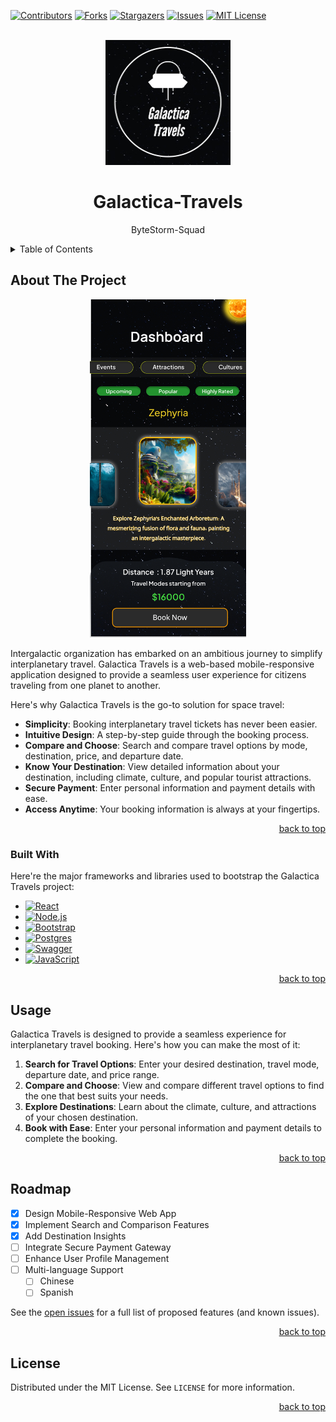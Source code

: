 <a name="readme-top"></a>

[![Contributors][contributors-shield]][contributors-url]
[![Forks][forks-shield]][forks-url]
[![Stargazers][stars-shield]][stars-url]
[![Issues][issues-shield]][issues-url]
[![MIT License][license-shield]][license-url]



<!-- PROJECT LOGO -->
<br />
<div align="center">
  <a href="https://github.com/ByteStorm-Squad/ByteStorm-Squad_Galactica-Travels">
    <img src="asset/Web capture_20-8-2023_23181_www.figma.com.jpeg" alt="Logo" width="200" height="200">
  </a>

  <h1 align="center">Galactica-Travels</h1>

  <p align="center">
    ByteStorm-Squad
    <br />
  </p>
</div>



<!-- TABLE OF CONTENTS -->
<details>
  <summary>Table of Contents</summary>
  <ol>
    <li>
      <a href="#about-the-project">About The Project</a>
      <ul>
        <li><a href="#built-with">Built With</a></li>
      </ul>
    </li>
    <li><a href="#usage">Usage</a></li>
    <li><a href="#roadmap">Roadmap</a></li>
    <li><a href="#license">License</a></li>
  </ol>
</details>



<!-- ABOUT THE PROJECT -->
## About The Project
<div align="center">
  <img src="asset/Pasted%20image.png" alt="Logo" width="250">
</div>

Intergalactic organization has embarked on an ambitious journey to simplify interplanetary travel. Galactica Travels is a web-based mobile-responsive application designed to provide a seamless user experience for citizens traveling from one planet to another.

Here's why Galactica Travels is the go-to solution for space travel:
* **Simplicity**: Booking interplanetary travel tickets has never been easier.
* **Intuitive Design**: A step-by-step guide through the booking process.
* **Compare and Choose**: Search and compare travel options by mode, destination, price, and departure date.
* **Know Your Destination**: View detailed information about your destination, including climate, culture, and popular tourist attractions.
* **Secure Payment**: Enter personal information and payment details with ease.
* **Access Anytime**: Your booking information is always at your fingertips.


<p align="right"><a href="#readme-top">back to top</a></p>



### Built With

Here're the major frameworks and libraries used to bootstrap the Galactica Travels project:

* [![React][React.js]][React-url]
* [![Node.js][Node.js]][Node-url]
* [![Bootstrap][Bootstrap.com]][Bootstrap-url]
* [![Postgres][Postgres.com]][Postgres-url]
* [![Swagger][Swagger.io]][Swagger-url]
* [![JavaScript][JavaScript.com]][JavaScript-url]

<p align="right"><a href="#readme-top">back to top</a></p>

<!-- USAGE EXAMPLES -->
## Usage

Galactica Travels is designed to provide a seamless experience for interplanetary travel booking. Here's how you can make the most of it:

1. **Search for Travel Options**: Enter your desired destination, travel mode, departure date, and price range.
2. **Compare and Choose**: View and compare different travel options to find the one that best suits your needs.
3. **Explore Destinations**: Learn about the climate, culture, and attractions of your chosen destination.
4. **Book with Ease**: Enter your personal information and payment details to complete the booking.

<p align="right"><a href="#readme-top">back to top</a></p>





## Roadmap

- [x] Design Mobile-Responsive Web App
- [x] Implement Search and Comparison Features
- [x] Add Destination Insights
- [ ] Integrate Secure Payment Gateway
- [ ] Enhance User Profile Management
- [ ] Multi-language Support
    - [ ] Chinese
    - [ ] Spanish

See the [open issues](https://github.com/ByteStorm-Squad/ByteStorm-Squad_Galactica-Travels/issues) for a full list of proposed features (and known issues).

<p align="right"><a href="#readme-top">back to top</a></p>


<!-- LICENSE -->
## License

Distributed under the MIT License. See `LICENSE` for more information.

<p align="right"><a href="#readme-top">back to top</a></p>

[contributors-shield]: https://img.shields.io/github/contributors/ByteStorm-Squad/ByteStorm-Squad_Galactica-Travels.svg?style=for-the-badge
[contributors-url]: https://github.com/ByteStorm-Squad/ByteStorm-Squad_Galactica-Travels/graphs/contributors
[forks-shield]: https://img.shields.io/github/forks/ByteStorm-Squad/ByteStorm-Squad_Galactica-Travels.svg?style=for-the-badge
[forks-url]: https://github.com/ByteStorm-Squad/ByteStorm-Squad_Galactica-Travels/network/members
[stars-shield]: https://img.shields.io/github/stars/ByteStorm-Squad/ByteStorm-Squad_Galactica-Travels.svg?style=for-the-badge
[stars-url]: https://github.com/ByteStorm-Squad/ByteStorm-Squad_Galactica-Travels/stargazers
[issues-shield]: https://img.shields.io/github/issues/ByteStorm-Squad/ByteStorm-Squad_Galactica-Travels.svg?style=for-the-badge
[issues-url]: https://github.com/ByteStorm-Squad/ByteStorm-Squad_Galactica-Travels/issues
[license-shield]: https://img.shields.io/github/license/ByteStorm-Squad/ByteStorm-Squad_Galactica-Travels.svg?style=for-the-badge
[license-url]: https://github.com/ByteStorm-Squad/ByteStorm-Squad_Galactica-Travels/blob/master/LICENSE.txt
[product-screenshot]: images/screenshot.png
[Next.js]: https://img.shields.io/badge/next.js-000000?style=for-the-badge&logo=nextdotjs&logoColor=white
[Next-url]: https://nextjs.org/
[React.js]: https://img.shields.io/badge/React-20232A?style=for-the-badge&logo=react&logoColor=61DAFB
[React-url]: https://reactjs.org/
[Vue.js]: https://img.shields.io/badge/Vue.js-35495E?style=for-the-badge&logo=vuedotjs&logoColor=4FC08D
[Vue-url]: https://vuejs.org/
[Angular.io]: https://img.shields.io/badge/Angular-DD0031?style=for-the-badge&logo=angular&logoColor=white
[Angular-url]: https://angular.io/
[Svelte.dev]: https://img.shields.io/badge/Svelte-4A4A55?style=for-the-badge&logo=svelte&logoColor=FF3E00
[Svelte-url]: https://svelte.dev/
[Laravel.com]: https://img.shields.io/badge/Laravel-FF2D20?style=for-the-badge&logo=laravel&logoColor=white
[Laravel-url]: https://laravel.com
[Bootstrap.com]: https://img.shields.io/badge/Bootstrap-563D7C?style=for-the-badge&logo=bootstrap&logoColor=white
[Bootstrap-url]: https://getbootstrap.com
[JQuery.com]: https://img.shields.io/badge/jQuery-0769AD?style=for-the-badge&logo=jquery&logoColor=white
[JQuery-url]: https://jquery.com 
[Node.js]: https://img.shields.io/badge/Node.js-43853D?style=for-the-badge&logo=nodedotjs&logoColor=white
[Node-url]: https://nodejs.org/
[Postgres.com]: https://img.shields.io/badge/PostgreSQL-316192?style=for-the-badge&logo=postgresql&logoColor=white
[Postgres-url]: https://www.postgresql.org/
[Swagger.io]: https://img.shields.io/badge/Swagger-85EA2D?style=for-the-badge&logo=swagger&logoColor=white
[Swagger-url]: https://swagger.io/
[JavaScript.com]: https://img.shields.io/badge/JavaScript-F7DF1E?style=for-the-badge&logo=javascript&logoColor=black
[JavaScript-url]: https://www.javascript.com/